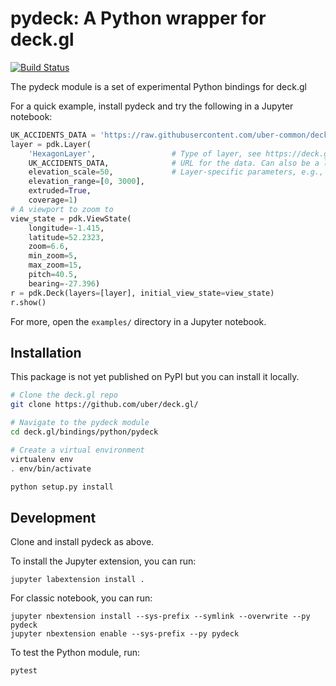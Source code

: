 # pydeck: A Python wrapper for deck.gl

[![Build Status](https://travis-ci.org/uber/deck.gl.svg?branch=master)](https://travis-ci.org/uber/deck.gl)

The pydeck module is a set of experimental Python bindings for deck.gl

For a quick example, install pydeck and try the following in a Jupyter notebook:
```python
UK_ACCIDENTS_DATA = 'https://raw.githubusercontent.com/uber-common/deck.gl-data/master/examples/3d-heatmap/heatmap-data.csv'
layer = pdk.Layer(
    'HexagonLayer',                 # Type of layer, see https://deck.gl/#/documentation/deckgl-api-reference/layers/overview
    UK_ACCIDENTS_DATA,              # URL for the data. Can also be a list of Python dictionaries.
    elevation_scale=50,             # Layer-specific parameters, e.g., range of hexagon bar height
    elevation_range=[0, 3000],      
    extruded=True,                 
    coverage=1)
# A viewport to zoom to
view_state = pdk.ViewState(
    longitude=-1.415,
    latitude=52.2323,
    zoom=6.6,
    min_zoom=5,
    max_zoom=15,
    pitch=40.5,
    bearing=-27.396)
r = pdk.Deck(layers=[layer], initial_view_state=view_state)
r.show()
```

For more, open the `examples/` directory in a Jupyter notebook.

## Installation

This package is not yet published on PyPI but you can install it locally.

```bash
# Clone the deck.gl repo
git clone https://github.com/uber/deck.gl/

# Navigate to the pydeck module
cd deck.gl/bindings/python/pydeck

# Create a virtual environment
virtualenv env
. env/bin/activate

python setup.py install
```

## Development

Clone and install pydeck as above.

To install the Jupyter extension, you can run:

```
jupyter labextension install .
```

For classic notebook, you can run:

```
jupyter nbextension install --sys-prefix --symlink --overwrite --py pydeck
jupyter nbextension enable --sys-prefix --py pydeck
```

To test the Python module, run:

```bash
pytest
```
